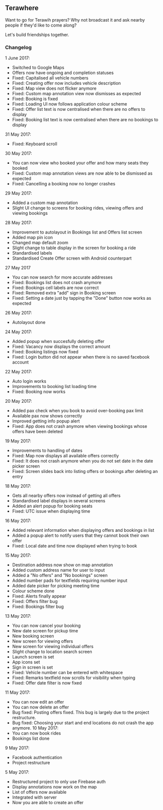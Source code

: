 ## Terawhere

Want to go for Terawih prayers? Why not broadcast it and ask nearby people if they'd like to come along? 

Let's build friendships together.

### Changelog
1 June 2017:
- Switched to Google Maps
- Offers now have ongoing and completion statuses
- Fixed: Capitalised all vehicle numbers
- Fixed: Creating offer now includes vehicle description
- Fixed: Map view does not flicker anymore
- Fixed: Custom map annotation view now dismisses as expected
- Fixed: Booking is fixed
- Fixed: Loading UI now follows application colour scheme
- Fixed: Offer list text is now centralised when there are no offers to display
- Fixed: Booking list text is now centralised when there are no bookings to display

31 May 2017:
- Fixed: Keyboard scroll 

30 May 2017:
- You can now view who booked your offer and how many seats they booked
- Fixed: Custom map annotation views are now able to be dismissed as expected
- Fixed: Cancelling a booking now no longer crashes

29 May 2017:
- Added a custom map annotation
- Slight UI change to screens for booking rides, viewing offers and viewing bookings

28 May 2017:
- Improvement to autolayout in Bookings list and Offers list screen
- Added map pin icon
- Changed map default zoom
- Slight change to table display in the screen for booking a ride
- Standardised labels
- Standardised Create Offer screen with Android counterpart

27 May 2017
- You can now search for more accurate addresses
- Fixed: Bookings list does not crash anymore
- Fixed: Bookings cell labels are now correct
- Fixed: Removed extra "add" sign in Booking screen
- Fixed: Setting a date just by tapping the "Done" button now works as expected

26 May 2017:
- Autolayout done

24 May 2017:
- Added popup when succesfully deleting offer
- Fixed: Vacancy now displays the correct amount
- Fixed: Booking listings now fixed
- Fixed: Login button did not appear when there is no saved facebook account

22 May 2017:
- Auto login works
- Improvements to booking list loading time
- Fixed: Booking now works

20 May 2017:
- Added pax check when you book to avoid over-booking pax limit
- Available pax now shows correctly
- Improved getting info popup alert
- Fixed: App does not crash anymore when viewing bookings whose offers have been deleted

19 May 2017:
- Improvements to handling of dates
- Fixed: Map now displays all available offers correctly
- Fixed: It does not crash anymore when you do not set date in the date picker screen
- Fixed: Screen slides back into listing offers or bookings after deleting an entry

18 May 2017:
- Gets all nearby offers now instead of getting all offers
- Standardised label displays in several screens
- Added an alert popup for booking seats
- Fixed: UTC issue when displaying time

16 May 2017:
- Added relevant information when displaying offers and bookings in list
- Added a popup alert to notify users that they cannot book their own offer
- Fixed: Local date and time now displayed when trying to book

15 May 2017:
- Destination address now show on map annotation
- Added custom address name for user to input
- Added a "No offers" and "No bookings" screen
- Added number pads for textfields requiring number input
- Added date picker for picking meeting time
- Colour scheme done
- Fixed: Alerts finally appear
- Fixed: Offers filter bug
- Fixed: Bookings filter bug

13 May 2017:
- You can now cancel your booking
- New date screen for pickup time
- New booking screen
- New screen for viewing offers
- New screen for viewing individual offers
- Slight change to location search screen
- Launch screen is set
- App icons set
- Sign in screen is set
- Fixed: Vehicle number can be entered with whitespace
- Fixed: Remarks textfield now scrolls for visibility when typing
- Fixed: Offer date filter is now fixed

11 May 2017:
- You can now edit an offer
- You can now delete an offer
- Bug fixed: Posting offers fixed. This bug is largely due to the project restructure.
- Bug fixed: Choosing your start and end locations do not crash the app anymore. 
10 May 2017:
- You can now book rides
- Bookings list done

9 May 2017:
- Facebook authentication
- Project restructure

5 May 2017:
- Restructured project to only use Firebase auth
- Display annotations now work on the map
- List of offers now available
- Integrated with server
- Now you are able to create an offer
